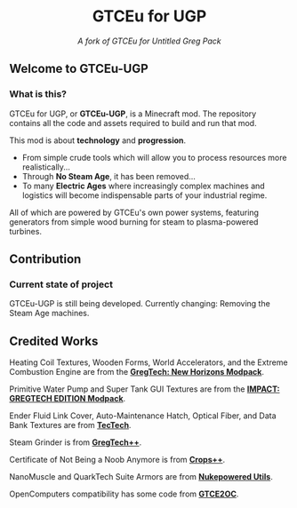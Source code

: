 <h1 align="center">GTCEu for UGP</h1>
<p align="center"><i>A fork of GTCEu for Untitled Greg Pack</i></p>

## Welcome to GTCEu-UGP
### What is this?
GTCEu for UGP, or **GTCEu-UGP**, is a Minecraft mod. The repository contains all the code and assets required to build and run that mod.

This mod is about **technology** and **progression**.
* From simple crude tools which will allow you to process resources more realistically...
* Through **No Steam Age**, it has been removed...
* To many **Electric Ages** where increasingly complex machines and logistics will become indispensable parts of your industrial regime.

All of which are powered by GTCEu's own power systems, featuring generators from simple wood burning for steam to plasma-powered turbines.

## Contribution
### Current state of project
GTCEu-UGP is still being developed.
Currently changing: Removing the Steam Age machines.

## Credited Works
Heating Coil Textures, Wooden Forms, World Accelerators, and the Extreme Combustion Engine are from the **[GregTech: New Horizons Modpack](https://www.curseforge.com/minecraft/modpacks/gt-new-horizons)**.

Primitive Water Pump and Super Tank GUI Textures are from the **[IMPACT: GREGTECH EDITION Modpack](https://gt-impact.github.io/)**.

Ender Fluid Link Cover, Auto-Maintenance Hatch, Optical Fiber, and Data Bank Textures are from **[TecTech](https://github.com/Technus/TecTech)**.

Steam Grinder is from **[GregTech++](https://www.curseforge.com/minecraft/mc-mods/gregtech-gt-gtplusplus)**.

Certificate of Not Being a Noob Anymore is from **[Crops++](https://www.curseforge.com/minecraft/mc-mods/berries)**.

NanoMuscle and QuarkTech Suite Armors are from **[Nukepowered Utils](https://www.curseforge.com/minecraft/mc-mods/nukepowered-utils)**.

OpenComputers compatibility has some code from **[GTCE2OC](https://www.curseforge.com/minecraft/mc-mods/gtce2oc)**.
